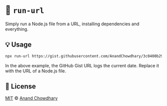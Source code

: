 # 🏃 `run-url`

Simply run a Node.js file from a URL, installing dependencies and everything.

## 💡 Usage

```bash
npx run-url https://gist.githubusercontent.com/AnandChowdhary/3c0400b29a18a2afff7a23e2a3308c22/raw/221204bc51bb7ef799363ef1e05f14c264b4a8ec/log.js
```

In the above example, the GitHub Gist URL logs the current date. Replace it with the URL of a Node.js file.

## 📄 License

[MIT](./LICENSE) © [Anand Chowdhary](https://anandchowdhary.com)
